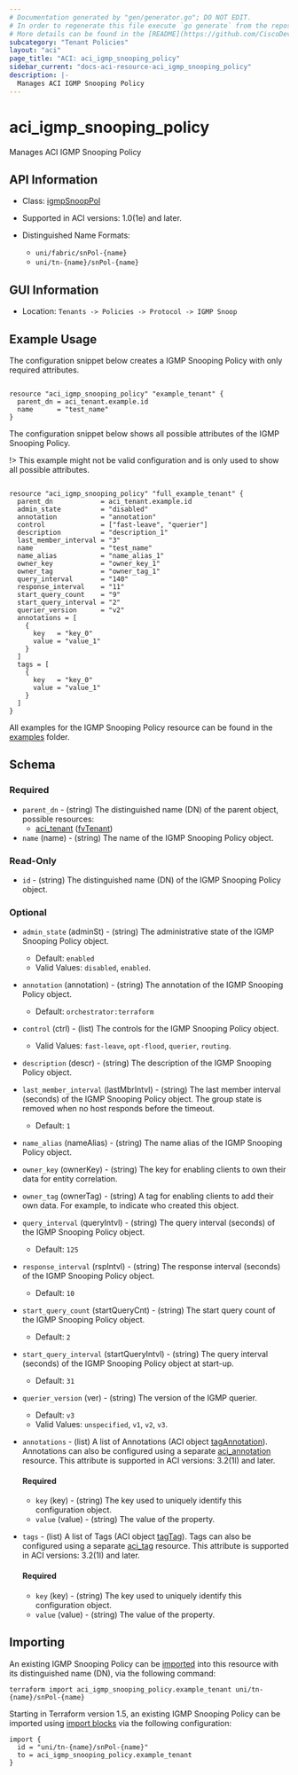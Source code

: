 ```yaml
---
# Documentation generated by "gen/generator.go"; DO NOT EDIT.
# In order to regenerate this file execute `go generate` from the repository root.
# More details can be found in the [README](https://github.com/CiscoDevNet/terraform-provider-aci/blob/master/README.md).
subcategory: "Tenant Policies"
layout: "aci"
page_title: "ACI: aci_igmp_snooping_policy"
sidebar_current: "docs-aci-resource-aci_igmp_snooping_policy"
description: |-
  Manages ACI IGMP Snooping Policy
---
```


# aci_igmp_snooping_policy #

Manages ACI IGMP Snooping Policy



## API Information ##

* Class: [igmpSnoopPol](https://pubhub.devnetcloud.com/media/model-doc-latest/docs/app/index.html#/objects/igmpSnoopPol/overview)

* Supported in ACI versions: 1.0(1e) and later.

* Distinguished Name Formats:
  - `uni/fabric/snPol-{name}`
  - `uni/tn-{name}/snPol-{name}`

## GUI Information ##

* Location: `Tenants -> Policies -> Protocol -> IGMP Snoop`

## Example Usage ##

The configuration snippet below creates a IGMP Snooping Policy with only required attributes.

```hcl

resource "aci_igmp_snooping_policy" "example_tenant" {
  parent_dn = aci_tenant.example.id
  name      = "test_name"
}

```
The configuration snippet below shows all possible attributes of the IGMP Snooping Policy.

!> This example might not be valid configuration and is only used to show all possible attributes.

```hcl

resource "aci_igmp_snooping_policy" "full_example_tenant" {
  parent_dn            = aci_tenant.example.id
  admin_state          = "disabled"
  annotation           = "annotation"
  control              = ["fast-leave", "querier"]
  description          = "description_1"
  last_member_interval = "3"
  name                 = "test_name"
  name_alias           = "name_alias_1"
  owner_key            = "owner_key_1"
  owner_tag            = "owner_tag_1"
  query_interval       = "140"
  response_interval    = "11"
  start_query_count    = "9"
  start_query_interval = "2"
  querier_version      = "v2"
  annotations = [
    {
      key   = "key_0"
      value = "value_1"
    }
  ]
  tags = [
    {
      key   = "key_0"
      value = "value_1"
    }
  ]
}

```

All examples for the IGMP Snooping Policy resource can be found in the [examples](https://github.com/CiscoDevNet/terraform-provider-aci/tree/master/examples/resources/aci_igmp_snooping_policy) folder.

## Schema ##

### Required ###

* `parent_dn` - (string) The distinguished name (DN) of the parent object, possible resources:
  - [aci_tenant](https://registry.terraform.io/providers/CiscoDevNet/aci/latest/docs/resources/tenant) ([fvTenant](https://pubhub.devnetcloud.com/media/model-doc-latest/docs/app/index.html#/objects/fvTenant/overview))
* `name` (name) - (string) The name of the IGMP Snooping Policy object.

### Read-Only ###

* `id` - (string) The distinguished name (DN) of the IGMP Snooping Policy object.

### Optional ###

* `admin_state` (adminSt) - (string) The administrative state of the IGMP Snooping Policy object.
  - Default: `enabled`
  - Valid Values: `disabled`, `enabled`.
* `annotation` (annotation) - (string) The annotation of the IGMP Snooping Policy object.
  - Default: `orchestrator:terraform`
* `control` (ctrl) - (list) The controls for the IGMP Snooping Policy object.
  - Valid Values: `fast-leave`, `opt-flood`, `querier`, `routing`.
* `description` (descr) - (string) The description of the IGMP Snooping Policy object.
* `last_member_interval` (lastMbrIntvl) - (string) The last member interval (seconds) of the IGMP Snooping Policy object. The group state is removed when no host responds before the timeout.
  - Default: `1`
* `name_alias` (nameAlias) - (string) The name alias of the IGMP Snooping Policy object.
* `owner_key` (ownerKey) - (string) The key for enabling clients to own their data for entity correlation.
* `owner_tag` (ownerTag) - (string) A tag for enabling clients to add their own data. For example, to indicate who created this object.
* `query_interval` (queryIntvl) - (string) The query interval (seconds) of the IGMP Snooping Policy object.
  - Default: `125`
* `response_interval` (rspIntvl) - (string) The response interval (seconds) of the IGMP Snooping Policy object.
  - Default: `10`
* `start_query_count` (startQueryCnt) - (string) The start query count of the IGMP Snooping Policy object.
  - Default: `2`
* `start_query_interval` (startQueryIntvl) - (string) The query interval (seconds) of the IGMP Snooping Policy object at start-up.
  - Default: `31`
* `querier_version` (ver) - (string) The version of the IGMP querier.
  - Default: `v3`
  - Valid Values: `unspecified`, `v1`, `v2`, `v3`.
* `annotations` - (list) A list of Annotations (ACI object [tagAnnotation](https://pubhub.devnetcloud.com/media/model-doc-latest/docs/app/index.html#/objects/tagAnnotation/overview)). Annotations can also be configured using a separate [aci_annotation](https://registry.terraform.io/providers/CiscoDevNet/aci/latest/docs/resources/annotation) resource. This attribute is supported in ACI versions: 3.2(1l) and later.
  #### Required ####
  
    * `key` (key) - (string) The key used to uniquely identify this configuration object.
    * `value` (value) - (string) The value of the property.
* `tags` - (list) A list of Tags (ACI object [tagTag](https://pubhub.devnetcloud.com/media/model-doc-latest/docs/app/index.html#/objects/tagTag/overview)). Tags can also be configured using a separate [aci_tag](https://registry.terraform.io/providers/CiscoDevNet/aci/latest/docs/resources/tag) resource. This attribute is supported in ACI versions: 3.2(1l) and later.
  #### Required ####
  
    * `key` (key) - (string) The key used to uniquely identify this configuration object.
    * `value` (value) - (string) The value of the property.

## Importing

An existing IGMP Snooping Policy can be [imported](https://www.terraform.io/docs/import/index.html) into this resource with its distinguished name (DN), via the following command:

```
terraform import aci_igmp_snooping_policy.example_tenant uni/tn-{name}/snPol-{name}
```

Starting in Terraform version 1.5, an existing IGMP Snooping Policy can be imported
using [import blocks](https://developer.hashicorp.com/terraform/language/import) via the following configuration:

```
import {
  id = "uni/tn-{name}/snPol-{name}"
  to = aci_igmp_snooping_policy.example_tenant
}
```
